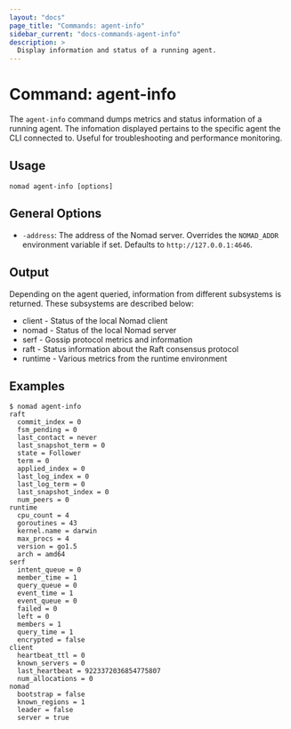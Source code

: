 ```yaml
---
layout: "docs"
page_title: "Commands: agent-info"
sidebar_current: "docs-commands-agent-info"
description: >
  Display information and status of a running agent.
---
```


# Command: agent-info

The `agent-info` command dumps metrics and status information of a running
agent. The infomation displayed pertains to the specific agent the CLI
connected to. Useful for troubleshooting and performance monitoring.

## Usage

```
nomad agent-info [options]
```

## General Options

* `-address`: The address of the Nomad server. Overrides the `NOMAD_ADDR`
  environment variable if set. Defaults to `http://127.0.0.1:4646`.

## Output

Depending on the agent queried, information from different subsystems is
returned. These subsystems are described below:

* client  - Status of the local Nomad client
* nomad   - Status of the local Nomad server
* serf    - Gossip protocol metrics and information
* raft    - Status information about the Raft consensus protocol
* runtime - Various metrics from the runtime environment

## Examples

```
$ nomad agent-info
raft
  commit_index = 0
  fsm_pending = 0
  last_contact = never
  last_snapshot_term = 0
  state = Follower
  term = 0
  applied_index = 0
  last_log_index = 0
  last_log_term = 0
  last_snapshot_index = 0
  num_peers = 0
runtime
  cpu_count = 4
  goroutines = 43
  kernel.name = darwin
  max_procs = 4
  version = go1.5
  arch = amd64
serf
  intent_queue = 0
  member_time = 1
  query_queue = 0
  event_time = 1
  event_queue = 0
  failed = 0
  left = 0
  members = 1
  query_time = 1
  encrypted = false
client
  heartbeat_ttl = 0
  known_servers = 0
  last_heartbeat = 9223372036854775807
  num_allocations = 0
nomad
  bootstrap = false
  known_regions = 1
  leader = false
  server = true
```
